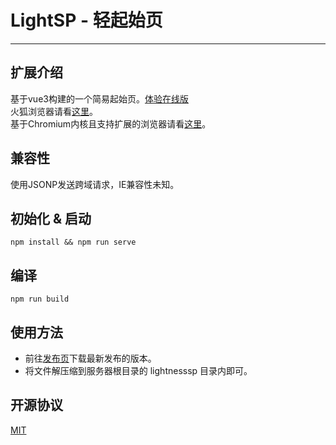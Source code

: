 # LightSP - 轻起始页
---
## 扩展介绍
基于vue3构建的一个简易起始页。[体验在线版](https://www.kihanlee.site/lightnesssp/)</br>
火狐浏览器请看[这里](https://github.com/KiHanLee/LightnessSP/tree/firefox)。</br>
基于Chromium内核且支持扩展的浏览器请看[这里](https://github.com/KiHanLee/LightnessSP/tree/chromium)。</br>

## 兼容性
使用JSONP发送跨域请求，IE兼容性未知。

## 初始化 & 启动
```
npm install && npm run serve
```

## 编译
```
npm run build
```

## 使用方法
- 前往[发布页](https://github.com/OCEANECHO-GrainRrain/LightnessSP/releases)下载最新发布的版本。
- 将文件解压缩到服务器根目录的 lightnesssp 目录内即可。

## 开源协议
[MIT](https://opensource.org/licenses/MIT)
